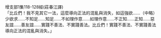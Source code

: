 增支部1集118-128經(莊春江譯)  
「比丘們！我不見其它一法，這麼導向正法的混亂與消失，如這強欲……（中略）少欲求……不知足……知足……不如理作意……如理作意……不正知……正知……惡友誼……善友誼……實踐不善法、不實踐善法。比丘們！實踐不善法、不實踐善法導向正法的混亂與消失。」  
  
  
